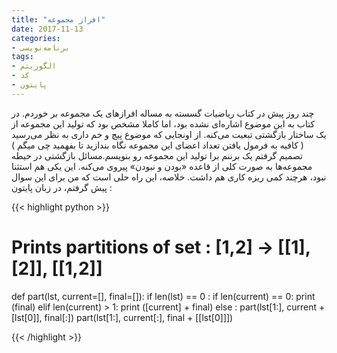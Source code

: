 ```yaml
---
title: "افراز مجموعه"
date: 2017-11-13
categories:
- برنامه‌نویسی
tags:
- الگوریتم
- کد
- پایتون
---
```


چند روز پیش در کتاب ریاضیات گسسته به مساله افراز‌های یک مجموعه بر خوردم. در کتاب به این موضوع اشاره‌ای نشده بود، اما کاملا مشخص بود که تولید این مجموعه از یک ساختار بازگشتی تبعیت می‌کنه. از اونجایی‌ که موضوع پیچ و خم داری به نظر می‌رسید ( کافیه به فرمول یافتن تعداد اعضای این مجموعه نگاه بندازید تا بفهمید چی‌ میگم ) تصمیم گرفتم یک برننم برا تولید این مجموعه رو بنویسم.مسائل بازگشتی در حیطه مجموعه‌ها به صورت کلی‌ از قاعده «بودن و نبودن» پیروی می‌کنه. این یکی‌ هم استثنا نبود، هرچند کمی‌ ریزه کاری هم داشت.
خلاصه، این راه حلی‌ است که من برای این سوال پیش گرفتم، در زبان پایتون :

{{< highlight python >}}

# Prints partitions of set : [1,2] -> [[1],[2]], [[1,2]] 
def part(lst, current=[], final=[]):
    if len(lst) == 0 :
        if len(current) == 0:
            print (final)
        elif len(current) > 1:
            print ([current] + final)
    else :
        part(lst[1:], current + [lst[0]], final[:])
        part(lst[1:], current[:], final + [[lst[0]]])

{{< /highlight >}}